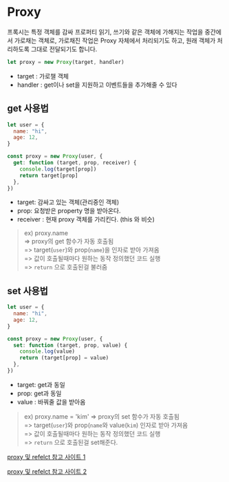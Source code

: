 # Proxy

프록시는 특정 객체를 감싸 프로퍼티 읽기, 쓰기와 같은 객체에 가해지는 작업을 중간에서 가로채는 객체로, 가로채진 작업은 Proxy 자체에서 처리되기도 하고, 원래 객체가 처리하도록 그대로 전달되기도 합니다.

```js
let proxy = new Proxy(target, handler)
```

- target : 가로챌 객체
- handler : get이나 set을 지원하고 이벤트들을 추가해줄 수 있다

## get 사용법

```js
let user = {
  name: "hi",
  age: 12,
}

const proxy = new Proxy(user, {
  get: function (target, prop, receiver) {
    console.log(target[prop])
    return target[prop]
  },
})
```

- target: 감싸고 있는 객체(관리중인 객체)
- prop: 요청받은 property 명을 받아온다.
- receiver : 현재 proxy 객체를 가리킨다. (this 와 비슷)

> ex) proxy.name  
> => proxy의 get 함수가 자동 호출됨  
> => target(`user`)와 prop(`name`)을 인자로 받아 가져옴  
> => 값이 호출될때마다 원하는 동작 정의했던 코드 실행  
> => `return` 으로 호출된걸 불러줌

## set 사용법

```js
let user = {
  name: "hi",
  age: 12,
}

const proxy = new Proxy(user, {
  set: function (target, prop, value) {
    console.log(value)
    return (target[prop] = value)
  },
})
```

- target: get과 동일
- prop: get과 동일
- value : 바꿔줄 값을 받아옴

> ex) proxy.name = 'kim'
> => proxy의 set 함수가 자동 호출됨  
> => target(`user`)와 prop(`name`와 value(`kim`) 인자로 받아 가져옴  
> => 값이 호출될때마다 원하는 동작 정의했던 코드 실행  
> => `return` 으로 호출된걸 set해준다.

[proxy 및 refelct 참고 사이트 1](https://infoscis.github.io/2018/02/27/ecmascript-6-proxies-and-the-reflection-api/)

[proxy 및 refelct 참고 사이트 2](https://ko.javascript.info/proxy)
